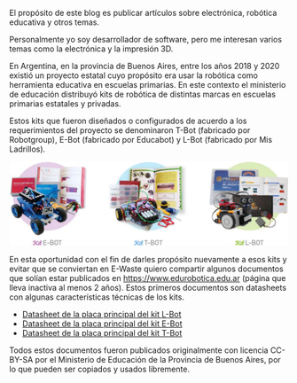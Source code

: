 <!--
.. title: start()
.. slug: start
.. date: 2022-07-25 17:08:40 UTC-03:00
.. tags: 
.. category: 
.. link: 
.. description: 
.. type: text
-->

El propósito de este blog es publicar artículos sobre electrónica, robótica
educativa y otros temas.

Personalmente yo soy desarrollador de software, pero me interesan varios
temas como la electrónica y la impresión 3D.

En Argentina, en la provincia de Buenos Aires, entre los años 2018 y 2020
existió un proyecto estatal cuyo propósito era usar la robótica como
herramienta educativa en escuelas primarias. En este contexto el ministerio
de educación distribuyó kits de robótica
de distintas marcas en escuelas primarias estatales y privadas.

Estos kits que fueron diseñados o configurados de acuerdo a los requerimientos
del proyecto se denominaron T-Bot (fabricado por Robotgroup),
E-Bot (fabricado por Educabot) y L-Bot (fabricado por Mis Ladrillos).

![Kits de robótica](/images/kits/kits.jpg)

En esta oportunidad con el fin de darles propósito nuevamente a esos
kits y evitar que se conviertan en E-Waste quiero compartir algunos
documentos que solían estar publicados en https://www.edurobotica.edu.ar
(página que lleva inactiva al menos 2 años). Estos primeros documentos son
datasheets con algunas características técnicas de los kits.

* [Datasheet de la placa principal del kit L-Bot](https://drive.google.com/file/d/1ZkF4h_jN6WLc9AC_SEgOKOWPEDaC5Lx9/view?usp=sharing)
* [Datasheet de la placa principal del kit E-Bot](https://drive.google.com/file/d/13zT191EMNxrGKJ_NHoD9BTB4Jpe0x3Dd/view?usp=sharing)
* [Datasheet de la placa principal del kit T-Bot](https://drive.google.com/file/d/1D7iVSWSITkZnGjibYjDE5toRDqKpQHLE/view?usp=sharing)

Todos estos documentos fueron publicados originalmente con licencia CC-BY-SA
por el Ministerio de Educación de la Provincia de Buenos Aires, por lo que
pueden ser copiados y usados libremente.